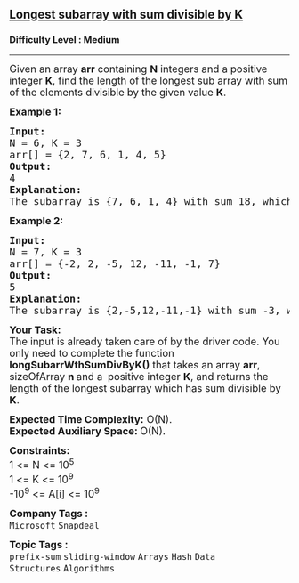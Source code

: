 <h2><a href="https://www.geeksforgeeks.org/problems/longest-subarray-with-sum-divisible-by-k1259/1">Longest subarray with sum divisible by K</a></h2><h3>Difficulty Level : Medium</h3><hr><div class="problems_problem_content__Xm_eO"><p><span style="font-size: 18px;">Given an array <strong>arr</strong> containing <strong>N</strong> integers and a positive integer <strong>K</strong>, find the length of the longest sub array with sum of the elements divisible by the given value <strong>K</strong>.</span></p>
<p><span style="font-size: 18px;"><strong>Example 1:</strong></span></p>
<pre><span style="font-size: 18px;"><strong>Input:
</strong>N = 6, K = 3<br>arr[] = {2, 7, 6, 1, 4, 5}
<strong>Output:</strong> <br>4
<strong>Explanation:<br></strong>The subarray is {7, 6, 1, 4} with sum 18, which is divisible by 3.</span></pre>
<p><span style="font-size: 18px;"><strong>Example 2:</strong></span></p>
<pre><span style="font-size: 18px;"><strong>Input:
</strong>N = 7, K = 3<br>arr[] = {-2, 2, -5, 12, -11, -1, 7}
<strong>Output:</strong> <br>5
<strong>Explanation:
</strong>The subarray is {2,-5,12,-11,-1} with sum -3, which is divisible by 3.</span></pre>
<p><span style="font-size: 18px;"><strong>Your Task:</strong><br>The input is already taken care of by the driver code. You only need to complete the function <strong>longSubarrWthSumDivByK()</strong> that takes an array <strong>arr</strong>, sizeOfArray <strong>n </strong>and a<strong> </strong>&nbsp;positive integer <strong>K</strong>, and returns the length of the longest subarray which has sum divisible by <strong>K</strong>.&nbsp;</span></p>
<p><span style="font-size: 18px;"><strong>Expected Time Complexity:</strong>&nbsp;O(N).<br><strong>Expected Auxiliary Space:&nbsp;</strong>O(N).</span></p>
<p><span style="font-size: 18px;"><strong>Constraints:</strong><br>1 &lt;= N &lt;= 10<sup>5</sup><br>1 &lt;= K &lt;= 10<sup>9</sup><br>-10<sup>9</sup> &lt;= A[i] </span><span style="font-size: 18px;">&lt;= 10<sup>9</sup></span>&nbsp;</p></div><p><span style=font-size:18px><strong>Company Tags : </strong><br><code>Microsoft</code>&nbsp;<code>Snapdeal</code>&nbsp;<br><p><span style=font-size:18px><strong>Topic Tags : </strong><br><code>prefix-sum</code>&nbsp;<code>sliding-window</code>&nbsp;<code>Arrays</code>&nbsp;<code>Hash</code>&nbsp;<code>Data Structures</code>&nbsp;<code>Algorithms</code>&nbsp;